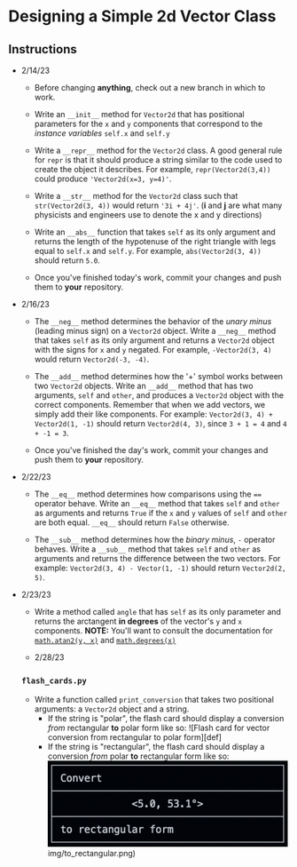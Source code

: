 # Designing a Simple 2d Vector Class

## Instructions

- 2/14/23
    - Before changing **anything**, check out a new branch in which to work.

    - Write an `__init__` method for `Vector2d` that has positional parameters for the `x` and `y` components that correspond to the *instance variables* `self.x` and `self.y`

    - Write a `__repr__` method for the `Vector2d` class. A good general rule for `repr` is that it should produce a string similar to the code used to create the object it describes. For example, `repr(Vector2d(3,4))` could produce `'Vector2d(x=3, y=4)'`.

    - Write a `__str__` method for the `Vector2d` class such that `str(Vector2d(3, 4))` would return `'3i + 4j'`. (**i** and **j** are what many physicists and engineers use to denote the x and y directions)

    - Write an `__abs__` function that takes `self` as its only argument and returns the length of the hypotenuse of the right triangle with legs equal to `self.x` and `self.y`. For example, `abs(Vector2d(3, 4))` should return `5.0`.

    - Once you've finished today's work, commit your changes and push them to **your** repository.

- 2/16/23

    - The `__neg__` method determines the behavior of the *unary minus* (leading minus sign) on a `Vector2d` object. Write a `__neg__` method that takes `self` as its only argument and returns a `Vector2d` object with the signs for `x` and `y` negated. For example, `-Vector2d(3, 4)` would return `Vector2d(-3, -4)`.

    - The `__add__` method determines how the '+' symbol works between two `Vector2d` objects. Write an `__add__` method that has two arguments, `self` and `other`, and produces a `Vector2d` object with the correct components. Remember that when we add vectors, we simply add their like components. For example: `Vector2d(3, 4) + Vector2d(1, -1)` should return `Vector2d(4, 3)`, since `3 + 1 = 4` and `4 + -1 = 3`.

    - Once you've finished the day's work, commit your changes and push them to **your** repository.

- 2/22/23

    - The `__eq__` method determines how comparisons using the `==` operator behave. Write an `__eq__` method that takes `self` and `other` as arguments and returns `True` if the `x` and `y` values of `self` and `other` are both equal. `__eq__` should return `False` otherwise.

    - The `__sub__` method determines how the *binary minus*, `-` operator behaves. Write a `__sub__` method that takes `self` and `other` as arguments and returns the difference between the two vectors. For example: `Vector2d(3, 4) - Vector(1, -1)` should return `Vector2d(2, 5)`.

- 2/23/23

    - Write a method called `angle` that has `self` as its only parameter and returns the arctangent **in degrees** of the vector's `y` and `x` components. **NOTE:** You'll want to consult the documentation for [`math.atan2(y, x)`](https://docs.python.org/3/library/math.html#math.atan2) and [`math.degrees(x)`](https://docs.python.org/3/library/math.html#math.degrees)
    
     - 2/28/23

    ### `flash_cards.py`
    - Write a function called `print_conversion` that takes two positional arguments: a `Vector2d` object and a string.
        - If the string is "polar", the flash card should display a conversion *from* rectangular **to** polar form like so:
        ![Flash card for vector conversion from rectangular to polar form][def]
        - If the string is "rectangular", the flash card should display a conversion *from* polar **to** rectangular form like so:
        ![Flash card for vector conversion from rectangular to polar form](img/to_rectangular.png)img/to_rectangular.png)